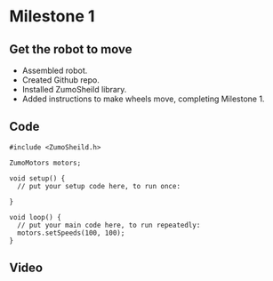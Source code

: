 # Milestone 1
## Get the robot to move
- Assembled robot.
- Created Github repo.
- Installed ZumoSheild library.
- Added instructions to make wheels move, completing Milestone 1.

## Code

``` 
#include <ZumoSheild.h>

ZumoMotors motors;

void setup() {
  // put your setup code here, to run once:

}

void loop() {
  // put your main code here, to run repeatedly:
  motors.setSpeeds(100, 100);
}
```
## Video